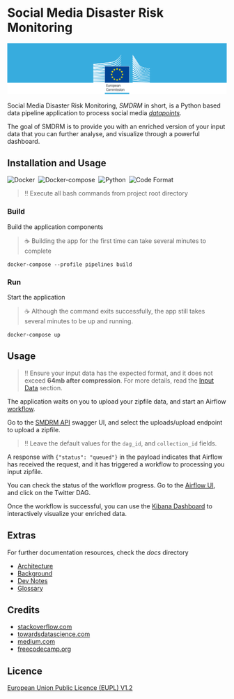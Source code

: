 # Social Media Disaster Risk Monitoring

![EuropeanCommission](docs/eclogo.png)

Social Media Disaster Risk Monitoring, *SMDRM* in short, is a Python based data
pipeline application to process social media [_datapoints_](docs/glossary.md#datapoint).

The goal of SMDRM is to provide you with an enriched version of your input data
that you can further analyse, and visualize through a powerful dashboard.

## Installation and Usage

![Docker](https://img.shields.io/badge/Docker-20.10.9-information)&nbsp;&nbsp;![Docker-compose](https://img.shields.io/static/v1?label=Docker%20Compose&message=1.29.1&color=information)&nbsp;&nbsp;![Python](https://img.shields.io/static/v1?label=Python&message=>3.7%20<3.9&color=information)&nbsp;&nbsp;![Code Format](https://img.shields.io/static/v1?label=Code%20Formatter&message=Black&color=information)

> :bangbang: Execute all bash commands from project root directory

### Build

Build the application components

> :coffee: Building the app for the first time can take several minutes to complete

```shell
docker-compose --profile pipelines build
```

### Run

Start the application

> :coffee: Although the command exits successfully,
> the app still takes several minutes to be up and running.

```shell
docker-compose up
```

## Usage

> :bangbang: Ensure your input data has the expected format, and it does not exceed **64mb after compression**.
> For more details, read the [Input Data](docs/architecture.md#input-data) section.

The application waits on you to upload your zipfile data, and start an Airflow [workflow](docs/glossary.md#workflow).

Go to the [SMDRM API](http://localhost:7000/api/v1) swagger UI, and select the uploads/upload endpoint to upload a zipfile.

> :bangbang: Leave the default values for the `dag_id`, and `collection_id` fields.

A response with `{"status": "queued"}` in the payload indicates that Airflow has received the request,
and it has triggered a workflow to processing you input zipfile.

You can check the status of the workflow progress. Go to the [Airflow UI](http://localhost:8080), and click on the Twitter DAG.

Once the workflow is successful, you can use the [Kibana Dashboard](http://localhost:5601) to interactively visualize your enriched data.

## Extras

For further documentation resources, check the _docs_ directory
* [Architecture](docs/architecture.md)
* [Background](docs/background.md)
* [Dev Notes](docs/devnotes.md)
* [Glossary](docs/glossary.md)

## Credits

* [stackoverflow.com](http://stackoverflow.com)
* [towardsdatascience.com](https://towardsdatascience.com)
* [medium.com](https://medium.com)
* [freecodecamp.org](https://www.freecodecamp.org/)

## Licence

[European Union Public Licence (EUPL) V1.2](LICENCE)

